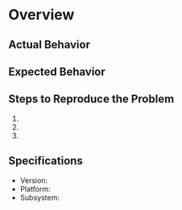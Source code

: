 # Overview



## Actual Behavior


## Expected Behavior


## Steps to Reproduce the Problem

1.
1.
1.

## Specifications

- Version:
- Platform:
- Subsystem:
